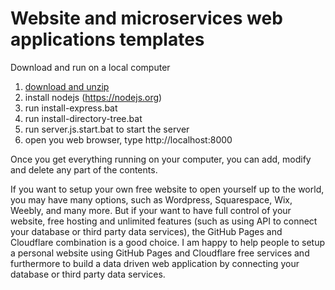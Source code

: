 # Website and microservices web applications templates

Download and run on a local computer
1. <a href=https://github/vmiis/projects/archive/master.zip>download and unzip</a>
2. install nodejs (https://nodejs.org)
3. run install-express.bat
4. run install-directory-tree.bat
5. run server.js.start.bat to start the server
6. open you web browser, type http://localhost:8000 


Once you get everything running on your computer, you can add, modify and delete any part of the contents.
<br/>


If you want to setup your own free website to open yourself up to the world, 
you may have many options, such as Wordpress, Squarespace, Wix, Weebly, 
and many more. But if your want to have full control of your website, 
free hosting and unlimited features (such as using API to connect your 
database or third party data services), the GitHub Pages and Cloudflare 
combination is a good choice. I am happy to help people to setup a personal 
website using GitHub Pages and Cloudflare free services and furthermore 
to build a data driven web application by connecting your database or 
third party data services.
